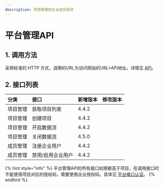 ```yaml
---
description: 项目管理和企业成员成员
---
```


# 平台管理API

## 1. 调用方法

采用标准的 HTTP 方式，调用的URL为访问网站的URL+API地址，详情见 [API](../)。

## 2. 接口列表

| 分类 | 接口 | 新增版本 | 修改版本 |
| :--- | :--- | :--- | :--- |
| 项目管理 | 获取项目列表 | 4.4.2 |  |
| 项目管理 | 创建项目 | 4.4.2 |  |
| 项目管理 | 开启数据流 | 4.4.2 |  |
| 项目管理 | 关闭数据流 | 4.5.0 |  |
| 成员管理 | 注册企业用户 | 4.4.2 |  |
| 成员管理 | 禁用/启用企业用户 | 4.4.2 |  |

{% hint style="info" %}
平台管理API的所有接口权限都高于项目，在调用接口时不能使用项目对应的授权码，需要使用企业授权码。具体见 [平台接口认证](../#22-ping-tai-jie-kou-ren-zheng)。
{% endhint %}



